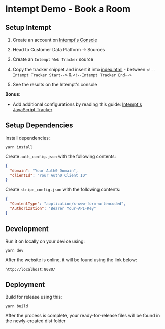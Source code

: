 # Intempt Demo - Book a Room

## Setup Intempt

1. Create an account on [Intempt's Console](https://app.intempt.com/)

2. Head to Customer Data Platform -> Sources

3. Create an ```Intempt Web Tracker``` source

4. Copy the tracker snippet and insert it into [index.html](/public/index.html) - between `<!--Intempt Tracker Start-->` & `<!--Intempt Tracker End-->`

5. See the results on the Intempt's console

**Bonus**:

* Add additional configurations by reading this guide: [Intempt's JavaScript Tracker](https://github.com/intempt/intempt-intemptjs)

## Setup Dependencies

Install dependencies:
```
yarn install
```

Create `auth_config.json` with the following contents:
```json
{
  "domain": "Your Auth0 Domain",
  "clientId": "Your Auth0 Client ID"
}
```

Create `stripe_config.json` with the following contents:
```json
{
  "ContentType": "application/x-www-form-urlencoded",
  "Authorization": "Bearer Your-API-Key"
}
```

## Development

Run it on locally on your device using:
```
yarn dev
```

After the website is online, it will be found using the link below:

```
http://localhost:8080/
```

## Deployment

Build for release using this:

```
yarn build
```

After the process is complete, your ready-for-release files will be found in the newly-created dist folder
